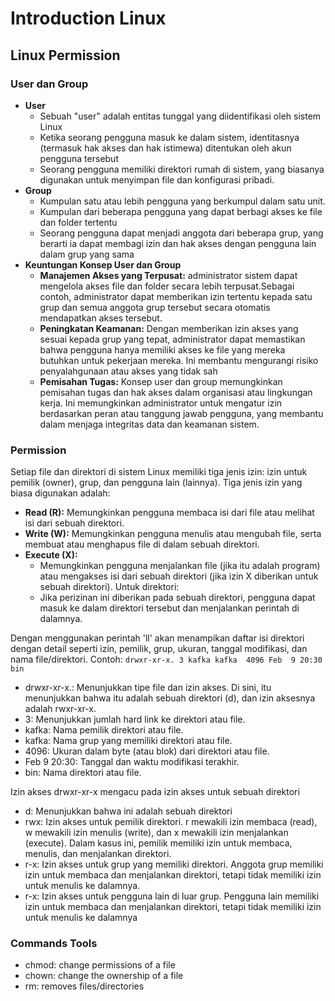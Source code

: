 # Introduction Linux
## Linux Permission
### User dan Group
* **User**
  - Sebuah "user" adalah entitas tunggal yang diidentifikasi oleh sistem Linux
  - Ketika seorang pengguna masuk ke dalam sistem, identitasnya (termasuk hak akses dan hak istimewa) ditentukan oleh akun pengguna tersebut
  - Seorang pengguna memiliki direktori rumah di sistem, yang biasanya digunakan untuk menyimpan file dan konfigurasi pribadi.
* **Group**
  - Kumpulan satu atau lebih pengguna yang berkumpul dalam satu unit.
  - Kumpulan dari beberapa pengguna yang dapat berbagi akses ke file dan folder tertentu
  - Seorang pengguna dapat menjadi anggota dari beberapa grup, yang berarti ia dapat membagi izin dan hak akses dengan pengguna lain dalam grup yang sama
* **Keuntungan Konsep User dan Group**
  - **Manajemen Akses yang Terpusat:** administrator sistem dapat mengelola akses file dan folder secara lebih terpusat.Sebagai contoh, administrator dapat memberikan izin tertentu kepada satu grup dan semua anggota grup tersebut secara otomatis mendapatkan akses tersebut.
  - **Peningkatan Keamanan:** Dengan memberikan izin akses yang sesuai kepada grup yang tepat, administrator dapat memastikan bahwa pengguna hanya memiliki akses ke file yang mereka butuhkan untuk pekerjaan mereka. Ini membantu mengurangi risiko penyalahgunaan atau akses yang tidak sah
  - **Pemisahan Tugas:** Konsep user dan group memungkinkan pemisahan tugas dan hak akses dalam organisasi atau lingkungan kerja. Ini memungkinkan administrator untuk mengatur izin berdasarkan peran atau tanggung jawab pengguna, yang membantu dalam menjaga integritas data dan keamanan sistem.

### Permission
Setiap file dan direktori di sistem Linux memiliki tiga jenis izin: izin untuk pemilik (owner), grup, dan pengguna lain (lainnya).
Tiga jenis izin yang biasa digunakan adalah:
* **Read (R):** Memungkinkan pengguna membaca isi dari file atau melihat isi dari sebuah direktori.
* **Write (W):** Memungkinkan pengguna menulis atau mengubah file, serta membuat atau menghapus file di dalam sebuah direktori.
* **Execute (X):**
  - Memungkinkan pengguna menjalankan file (jika itu adalah program) atau mengakses isi dari sebuah direktori (jika izin X diberikan untuk sebuah direktori). Untuk direktori:
  - Jika perizinan ini diberikan pada sebuah direktori, pengguna dapat masuk ke dalam direktori tersebut dan menjalankan perintah di dalamnya.
 
Dengan menggunakan perintah 'll' akan menampikan daftar isi direktori dengan detail seperti izin, pemilik, grup, ukuran, tanggal modifikasi, dan nama file/direktori. Contoh:
    `drwxr-xr-x. 3 kafka kafka  4096 Feb  9 20:30 bin`
- drwxr-xr-x.: Menunjukkan tipe file dan izin akses. Di sini, itu menunjukkan bahwa itu adalah sebuah direktori (d), dan izin aksesnya adalah rwxr-xr-x.
- 3: Menunjukkan jumlah hard link ke direktori atau file.
- kafka: Nama pemilik direktori atau file.
- kafka: Nama grup yang memiliki direktori atau file.
- 4096: Ukuran dalam byte (atau blok) dari direktori atau file.
- Feb 9 20:30: Tanggal dan waktu modifikasi terakhir.
- bin: Nama direktori atau file.

Izin akses drwxr-xr-x mengacu pada izin akses untuk sebuah direktori
- d: Menunjukkan bahwa ini adalah sebuah direktori
- rwx: Izin akses untuk pemilik direktori. r mewakili izin membaca (read), w mewakili izin menulis (write), dan x mewakili izin menjalankan (execute). Dalam kasus ini, pemilik memiliki izin untuk membaca, menulis, dan menjalankan direktori.
- r-x: Izin akses untuk grup yang memiliki direktori. Anggota grup memiliki izin untuk membaca dan menjalankan direktori, tetapi tidak memiliki izin untuk menulis ke dalamnya.
- r-x: Izin akses untuk pengguna lain di luar grup. Pengguna lain memiliki izin untuk membaca dan menjalankan direktori, tetapi tidak memiliki izin untuk menulis ke dalamnya

### Commands Tools
- chmod: change permissions of a file
- chown: change the ownership of a file
- rm: removes files/directories
